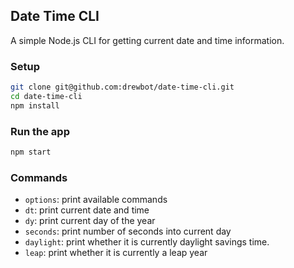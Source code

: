 ## Date Time CLI

A simple Node.js CLI for getting current date and time information.


### Setup
```sh
git clone git@github.com:drewbot/date-time-cli.git
cd date-time-cli
npm install
```

### Run the app
```sh
npm start
```

### Commands
- `options`: print available commands
- `dt`: print current date and time
- `dy`: print current day of the year
- `seconds`: print number of seconds into current day
- `daylight`: print whether it is currently daylight savings time.
- `leap`: print whether it is currently a leap year
